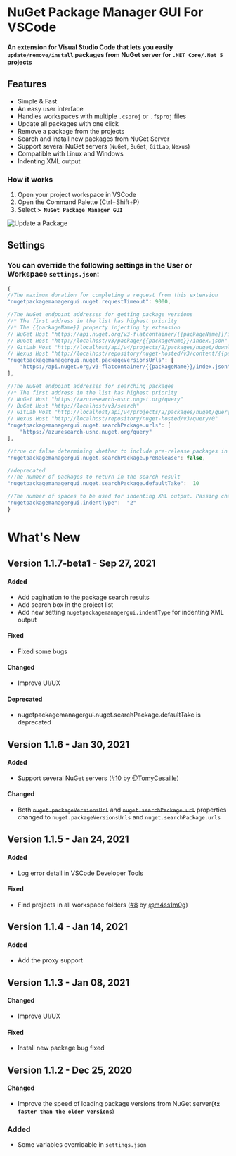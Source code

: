 # NuGet Package Manager GUI For VSCode

#### An extension for Visual Studio Code that lets you easily __`update/remove/install`__ packages from NuGet server for __`.NET Core/.Net 5`__ projects

## Features

- Simple & Fast
- An easy user interface
- Handles workspaces with multiple `.csproj` or `.fsproj` files
- Update all packages with one click
- Remove a package from the projects
- Search and install new packages from NuGet Server
- Support several NuGet servers (`NuGet`, `BuGet`, `GitLab`, `Nexus`)
- Compatible with Linux and Windows
- Indenting XML output


### How it works
1. Open your project workspace in VSCode
2. Open the Command Palette (Ctrl+Shift+P) 
3. Select **`> NuGet Package Manager GUI`**



![Update a Package](https://raw.githubusercontent.com/aliasadidev/vscode-npm-gui/main/images/demo1.gif?v3)



## Settings
### You can override the following settings in the **User or Workspace** `settings.json`:
```js
{
//The maximum duration for completing a request from this extension
"nugetpackagemanagergui.nuget.requestTimeout": 9000,

//The NuGet endpoint addresses for getting package versions
//* The first address in the list has highest priority
//* The {{packageName}} property injecting by extension
// NuGet Host "https://api.nuget.org/v3-flatcontainer/{{packageName}}/index.json"
// BuGet Host "http://localhost/v3/package/{{packageName}}/index.json"
// GitLab Host "http://localhost/api/v4/projects/2/packages/nuget/download/{{packageName}}/index.json"
// Nexus Host "http://localhost/repository/nuget-hosted/v3/content/{{packageName}}/index.json"
"nugetpackagemanagergui.nuget.packageVersionsUrls": [
    "https://api.nuget.org/v3-flatcontainer/{{packageName}}/index.json"
],

//The NuGet endpoint addresses for searching packages
//* The first address in the list has highest priority
// NuGet Host "https://azuresearch-usnc.nuget.org/query"
// BuGet Host "http://localhost/v3/search"
// GitLab Host "http://localhost/api/v4/projects/2/packages/nuget/query"
// Nexus Host "http://localhost/repository/nuget-hosted/v3/query/0"
"nugetpackagemanagergui.nuget.searchPackage.urls": [
    "https://azuresearch-usnc.nuget.org/query"
],

//true or false determining whether to include pre-release packages in the result of the search
"nugetpackagemanagergui.nuget.searchPackage.preRelease": false,

//deprecated
//The number of packages to return in the search result
"nugetpackagemanagergui.nuget.searchPackage.defaultTake":  10

//The number of spaces to be used for indenting XML output. Passing characters like ' ' or '\t' are also accepted
"nugetpackagemanagergui.indentType":  "2"		
}

```

# What's New

## Version 1.1.7-beta1 - Sep 27, 2021
#### Added
*  Add pagination to the package search results 
*  Add search box in the project list
*  Add new setting `nugetpackagemanagergui.indentType` for indenting XML output
#### Fixed
*  Fixed some bugs
#### Changed
* Improve UI/UX

#### Deprecated
* ~~nugetpackagemanagergui.nuget.searchPackage.defaultTake~~ is deprecated


## Version 1.1.6 - Jan 30, 2021
#### Added
*  Support several NuGet servers ([#10](https://github.com/aliasadidev/vscode-npm-gui/pull/10) by [@TomyCesaille](https://github.com/TomyCesaille))
#### Changed
* Both ~~`nuget.packageVersionsUrl`~~ and ~~`nuget.searchPackage.url`~~ properties changed to `nuget.packageVersionsUrls` and `nuget.searchPackage.urls`

## Version 1.1.5 - Jan 24, 2021
#### Added
* Log error detail in VSCode Developer Tools
#### Fixed
*  Find projects in all workspace folders ([#8](https://github.com/aliasadidev/vscode-npm-gui/pull/8) by [@m4ss1m0g](https://github.com/m4ss1m0g))

## Version 1.1.4 - Jan 14, 2021
#### Added
* Add the proxy support


## Version 1.1.3 - Jan 08, 2021
#### Changed
* Improve UI/UX

#### Fixed
* Install new package bug fixed

## Version 1.1.2 - Dec 25, 2020
#### Changed
* Improve the speed of loading package versions from NuGet server(**`4x faster than the older versions`**)

### Added
* Some variables overridable in `settings.json`
